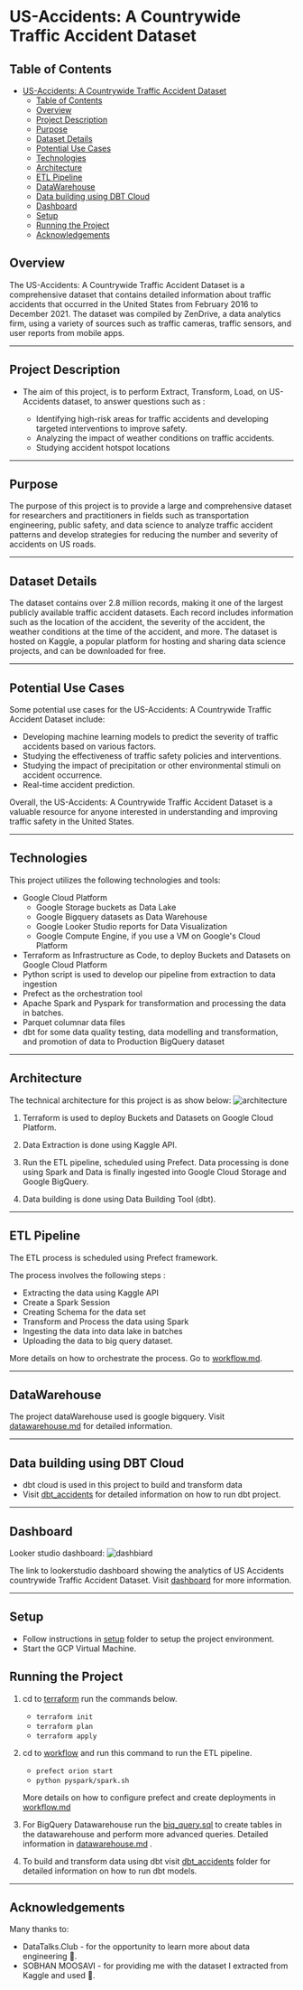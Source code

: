 # US-Accidents: A Countrywide Traffic Accident Dataset

## Table of Contents

- [US-Accidents: A Countrywide Traffic Accident Dataset](#us-accidents-a-countrywide-traffic-accident-dataset)
  - [Table of Contents](#table-of-contents)
  - [Overview](#overview)
  - [Project Description](#project-description)
  - [Purpose](#purpose)
  - [Dataset Details](#dataset-details)
  - [Potential Use Cases](#potential-use-cases)
  - [Technologies](#technologies)
  - [Architecture](#architecture)
  - [ETL Pipeline](#etl-pipeline)
  - [DataWarehouse](#datawarehouse)
  - [Data building using DBT Cloud](#data-building-using-dbt-cloud)
  - [Dashboard](#dashboard)
  - [Setup](#setup)
  - [Running the Project](#running-the-project)
  - [Acknowledgements](#acknowledgements)

## Overview

The US-Accidents: A Countrywide Traffic Accident Dataset is a comprehensive dataset that contains detailed information about traffic accidents that occurred in the United States from February 2016 to December 2021. The dataset was compiled by ZenDrive, a data analytics firm, using a variety of sources such as traffic cameras, traffic sensors, and user reports from mobile apps.

---

## Project Description

- The aim of this project, is to perform Extract, Transform, Load, on US-Accidents dataset, to answer questions such as :

  - Identifying high-risk areas for traffic accidents and developing targeted interventions to improve safety.
  - Analyzing the impact of weather conditions on traffic accidents.
  - Studying accident hotspot locations

---

## Purpose

The purpose of this project is to provide a large and comprehensive dataset for researchers and practitioners in fields such as transportation engineering, public safety, and data science to analyze traffic accident patterns and develop strategies for reducing the number and severity of accidents on US roads.

---

## Dataset Details

The dataset contains over 2.8 million records, making it one of the largest publicly available traffic accident datasets. Each record includes information such as the location of the accident, the severity of the accident, the weather conditions at the time of the accident, and more. The dataset is hosted on Kaggle, a popular platform for hosting and sharing data science projects, and can be downloaded for free.

---

## Potential Use Cases

Some potential use cases for the US-Accidents: A Countrywide Traffic Accident Dataset include:

- Developing machine learning models to predict the severity of traffic accidents based on various factors.
- Studying the effectiveness of traffic safety policies and interventions.
- Studying the impact of precipitation or other environmental stimuli on accident occurrence.
- Real-time accident prediction.
  
Overall, the US-Accidents: A Countrywide Traffic Accident Dataset is a valuable resource for anyone interested in understanding and improving traffic safety in the United States.

---

## Technologies

This project utilizes the following technologies and tools:

- Google Cloud Platform
  - Google Storage buckets as Data Lake
  - Google Bigquery datasets as Data Warehouse
  - Google Looker Studio reports for Data Visualization
  - Google Compute Engine, if you use a VM on Google's Cloud Platform
- Terraform as Infrastructure as Code, to deploy Buckets and Datasets on Google Cloud Platform
- Python script is used to develop our pipeline from extraction to data ingestion
- Prefect as the orchestration tool
- Apache Spark and Pyspark for  transformation and processing the data in batches.
- Parquet columnar data files
- dbt for some data quality testing, data modelling and transformation, and promotion of data to Production BigQuery dataset

---

## Architecture

The technical architecture for this project is as show below:
![architecture](resources/images/architecture/architecture.jpg)

1) Terraform is used to deploy Buckets and Datasets on Google Cloud Platform.

2) Data Extraction is done using Kaggle API.

3) Run the ETL pipeline, scheduled using Prefect. Data processing is done using Spark and Data is finally ingested into Google Cloud Storage and Google BigQuery.

4) Data building is done using Data Building Tool (dbt).

---

## ETL Pipeline

The ETL process is scheduled using Prefect framework.

The process involves the following steps :

- Extracting the data using Kaggle API
- Create a Spark Session
- Creating Schema for the data set
- Transform and Process the data using Spark
- Ingesting the data into data lake in batches
- Uploading the data to big query dataset.

More details on how to orchestrate the process. Go to [workflow.md](./workflow/workflow.md).

---

## DataWarehouse

The project dataWarehouse used is google bigquery. Visit [datawarehouse.md](./data_warehouse/datawarehouse.md) for detailed information.

---

## Data building using DBT Cloud

- dbt cloud is used in this project to build and transform data
- Visit [dbt_accidents](./dbt_accidents/README.md) for detailed information on how to run dbt project.

---

## Dashboard

Looker studio dashboard:
![dashbiard](resources/images/dashboard/dashboard.png)

The link to lookerstudio dashboard showing the analytics of US Accidents countrywide Traffic Accident Dataset. Visit [dashboard](https://lookerstudio.google.com/reporting/6024d9e4-f49e-42ea-949f-2fc0f67cad39) for more information.

---

## Setup

- Follow instructions in [setup](./setup/) folder to setup the project environment.
- Start the GCP Virtual Machine.

## Running the Project

1) cd to [terraform](./terraform/) run the commands below.
   - `terraform init`
   - `terraform plan`
   - `terraform apply`
2) cd to [workflow](./workflow/) and run this command to run the ETL pipeline.
   - `prefect orion start`
   - `python pyspark/spark.sh`

   More details on how to configure prefect and create deployments in [workflow.md](./workflow/workflow.md)
  
3) For BigQuery Datawarehouse run the [biq_query.sql](./data_warehouse/big_query.sql) to create tables in the datawarehouse and perform more advanced queries. Detailed information in [datawarehouse.md](data_warehouse/datawarehouse.md) .

4) To build and transform data using dbt visit [dbt_accidents](./dbt_accidents/) folder for detailed information on how to run dbt models.

---

## Acknowledgements

Many thanks to:

- DataTalks.Club - for the opportunity to learn more about data engineering 👏.
- SOBHAN MOOSAVI - for providing me with the dataset I extracted from Kaggle and used 👏.
